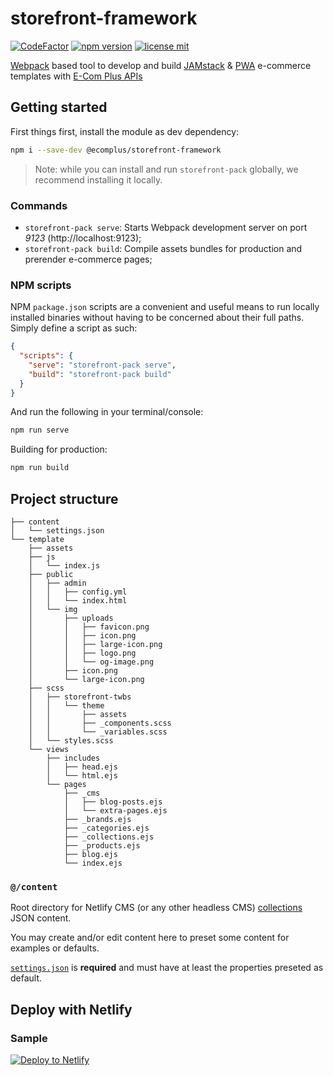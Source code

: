 # storefront-framework


[![CodeFactor](https://www.codefactor.io/repository/github/ecomclub/storefront-framework/badge)](https://www.codefactor.io/repository/github/ecomclub/storefront-framework)
[![npm version](https://img.shields.io/npm/v/@ecomplus/storefront-framework.svg)](https://www.npmjs.org/@ecomplus/storefront-framework)
[![license mit](https://img.shields.io/badge/License-MIT-yellow.svg)](https://opensource.org/licenses/MIT)

[Webpack](https://webpack.js.org/) based
tool to develop and build
[JAMstack](https://jamstack.org/) &
[PWA](https://developers.google.com/web/progressive-web-apps/)
e-commerce templates with
[E-Com Plus APIs](https://developers.e-com.plus/docs/reference/)

## Getting started

First things first, install the module as dev dependency:

```bash
npm i --save-dev @ecomplus/storefront-framework
```

> Note: while you can install and run `storefront-pack` globally,
we recommend installing it locally.

### Commands

- `storefront-pack serve`:
Starts Webpack development server on port _9123_ (http://localhost:9123);
- `storefront-pack build`:
Compile assets bundles for production and prerender e-commerce pages;

### NPM scripts

NPM `package.json` scripts are a convenient and useful means to run
locally installed binaries without having to be concerned
about their full paths. Simply define a script as such:

```json
{
  "scripts": {
    "serve": "storefront-pack serve",
    "build": "storefront-pack build"
  }
}
```

And run the following in your terminal/console:

```bash
npm run serve
```

Building for production:

```bash
npm run build
```

## Project structure

```
├── content
│   └── settings.json
└── template
    ├── assets
    ├── js
    │   └── index.js
    ├── public
    │   ├── admin
    │   │   ├── config.yml
    │   │   └── index.html
    │   └── img
    │       ├── uploads
    │       │   ├── favicon.png
    │       │   ├── icon.png
    │       │   ├── large-icon.png
    │       │   ├── logo.png
    │       │   └── og-image.png
    │       ├── icon.png
    │       └── large-icon.png
    ├── scss
    │   ├── storefront-twbs
    │   │   └── theme
    │   │       ├── assets
    │   │       ├── _components.scss
    │   │       └── _variables.scss
    │   └── styles.scss
    └── views
        ├── includes
        │   ├── head.ejs
        │   └── html.ejs
        └── pages
            ├── _cms
            │   ├── blog-posts.ejs
            │   └── extra-pages.ejs
            ├── _brands.ejs
            ├── _categories.ejs
            ├── _collections.ejs
            ├── _products.ejs
            ├── blog.ejs
            └── index.ejs
```

### `@/content`

Root directory for Netlify CMS (or any other headless CMS)
[collections](https://www.netlifycms.org/docs/add-to-your-site/#collections)
JSON content.

You may create and/or edit content here to preset
some content for examples or defaults.

[`settings.json`](https://github.com/ecomclub/storefront-framework/blob/master/content/settings.json)
is **required** and must have at least the
properties preseted as default.

## Deploy with Netlify

### Sample

[![Deploy to Netlify](https://www.netlify.com/img/deploy/button.svg)](https://app.netlify.com/start/deploy?stack=cms&repository=https://github.com/ecomclub/storefront-boilerplate)
